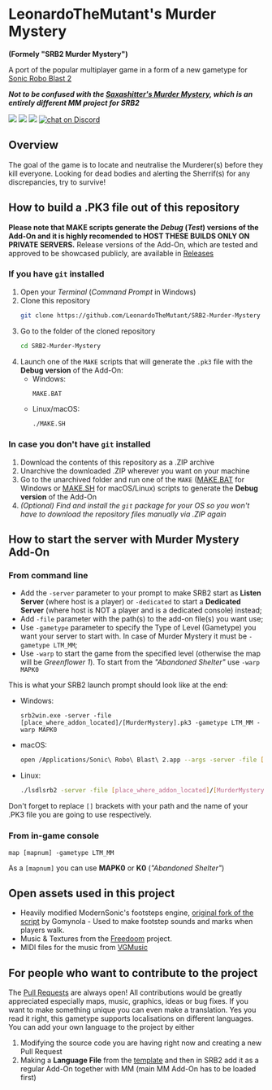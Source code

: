 # LeonardoTheMutant's Murder Mystery
**(Formely "SRB2 Murder Mystery")**

A port of the popular multiplayer game in a form of a new gametype for [Sonic Robo Blast 2](https://www.srb2.org)

***Not to be confused with the [Saxashitter's Murder Mystery](https://github.com/Saxashitter/murder-mystery), which is an entirely different MM project for SRB2***

<a href="https://github.com/LeonardoTheMutant/SRB2-Murder-Mystery/graphs/contributors" alt="Contributors">
  <img src="https://img.shields.io/github/contributors/LeonardoTheMutant/SRB2-Murder-Mystery"></a>
<a href="https://github.com/LeonardoTheMutant/SRB2-Murder-Mystery/pulse" alt="Activity">
  <img src="https://img.shields.io/github/commit-activity/m/LeonardoTheMutant/SRB2-Murder-Mystery"></a>
<a href="https://srb2.org">
  <img src="https://img.shields.io/badge/SRB2_compatibility-v2.2.13-darkblue"></a>
<a href="https://discord.gg/UgG8h2djFE">
  <img src="https://img.shields.io/discord/1075825170658381926?logo=discord" alt="chat on Discord"></a>

## Overview
The goal of the game is to locate and neutralise the Murderer(s) before they kill everyone. Looking for dead bodies and alerting the Sherrif(s) for any discrepancies, try to survive!

## How to build a **.PK3** file out of this repository

**Please note that MAKE scripts generate the *Debug* (*Test*) versions of the Add-On and it is highly recomended to HOST THESE BUILDS ONLY ON PRIVATE SERVERS.**
Release versions of the Add-On, which are tested and approved to be showcased publicly, are available in [Releases](https://github.com/LeonardoTheMutant/SRB2-Murder-Mystery/releases)

### If you have `git` installed

1. Open your *Terminal* (*Command Prompt* in Windows)
2. Clone this repository
    ```sh
    git clone https://github.com/LeonardoTheMutant/SRB2-Murder-Mystery
    ```
3. Go to the folder of the cloned repository
    ```sh
    cd SRB2-Murder-Mystery
    ```
4. Launch one of the `MAKE` scripts that will generate the `.pk3` file with the **Debug version** of the Add-On:
    - Windows:
      ```batch
      MAKE.BAT
      ```
    - Linux/macOS:
      ```sh
      ./MAKE.SH
      ```

### In case you don't have `git` installed

1. Download the contents of this repository as a .ZIP archive
2. Unarchive the downloaded .ZIP wherever you want on your machine
3. Go to the unarchived folder and run one of the `MAKE` ([MAKE.BAT](MAKE.BAT) for Windows or [MAKE.SH](MAKE.SH) for macOS/Linux) scripts to generate the **Debug version** of the Add-On
4. *(Optional) Find and install the `git` package for your OS so you won't have to download the repository files manually via .ZIP again*

## How to start the server with Murder Mystery Add-On

### From command line
- Add the `-server` parameter to your prompt to make SRB2 start as **Listen Server** (where host is a player) or `-dedicated` to start a **Dedicated Server** (where host is NOT a player and is a dedicated console) instead;
- Add `-file` parameter with the path(s) to the add-on file(s) you want use;
- Use `-gametype` parameter to specify the Type of Level (Gametype) you want your server to start with. In case of Murder Mystery it must be `-gametype LTM_MM`;
- Use `-warp` to start the game from the specified level (otherwise the map will be *Greenflower 1*). To start from the *"Abandoned Shelter"* use `-warp MAPK0`

This is what your SRB2 launch prompt should look like at the end:
- Windows:
    ```batch
    srb2win.exe -server -file [place_where_addon_located]/[MurderMystery].pk3 -gametype LTM_MM -warp MAPK0
    ```
- macOS:
    ```sh
    open /Applications/Sonic\ Robo\ Blast\ 2.app --args -server -file [place_where_addon_located]/[MurderMystery].pk3 -gametype LTM_MM -warp MAPK0
    ```
- Linux:
    ```sh
    ./lsdlsrb2 -server -file [place_where_addon_located]/[MurderMystery].pk3 -gametype LTM_MM -warp MAPK0
    ```

Don't forget to replace `[]` brackets with your path and the name of your .PK3 file you are going to use respectively.

### From in-game console
```
map [mapnum] -gametype LTM_MM
```
As a `[mapnum]` you can use **MAPK0** or **K0** (*"Abandoned Shelter"*)

## Open assets used in this project
- Heavily modified ModernSonic's footsteps engine, [original fork of the script](https://mb.srb2.org/addons/footsteps.1378/) by Gomynola - Used to make footstep sounds and marks when players walk.
- Music & Textures from the [Freedoom](https://github.com/freedoom/freedoom) project.
- MIDI files for the music from [VGMusic](https://vgmusic.com)

## For people who want to contribute to the project
The [Pull Requests](https:github.com/LeonardoTheMutant/SRB2-Murder-Mystery/pulls) are always open! All contributions would be greatly appreciated especially maps, music, graphics, ideas or bug fixes. If you want to make something unique you can even make a translation. Yes you read it right, this gametype supports localisations on different languages. You can add your own language to the project by either

1. Modifying the source code you are having right now and creating a new Pull Request
2. Making a **Language File** from the [template](SRC/LUA/TEXT/EN.LUA) and then in SRB2 add it as a regular Add-On together with MM (main MM Add-On has to be loaded first)
